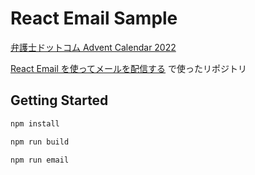 # React Email Sample

[弁護士ドットコム Advent Calendar 2022](https://qiita.com/advent-calendar/2022/bengo4com)

[React Email を使ってメールを配信する]() で使ったリポジトリ

## Getting Started

```sh
npm install
```

```sh
npm run build
```

```sh
npm run email
```
